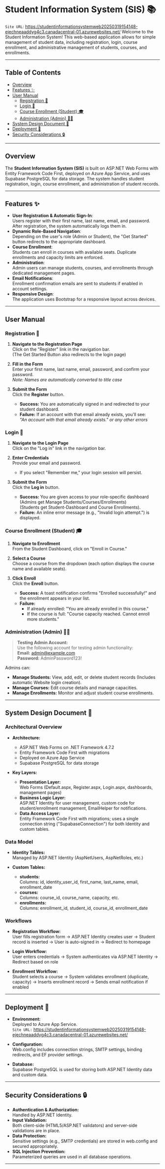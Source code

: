 # Student Information System (SIS) 📚

`Site URL`: https://studentinformationsystemweb20250319154148-ejechneaaddyg4c3.canadacentral-01.azurewebsites.net/
Welcome to the Student Information System! This web-based application allows for simple management of student data, including registration, login, course enrollment, and administrative management of students, courses, and enrollments.

---

## Table of Contents

- [Overview](#overview)
- [Features ✨](#features-)
- [User Manual](#user-manual)
  - [Registration 📝](#registration-📝)
  - [Login 🔐](#login-🔐)
  - [Course Enrollment (Student) 🎓](#course-enrollment-student-🎓)
  - [Administration (Admin) 👨‍💼](#administration-admin-👨💼)
- [System Design Document 🧠](#system-design-document-🧠)
- [Deployment 🚀](#deployment-🚀)
- [Security Considerations 🔒](#security-considerations-🔒)

---

## Overview

The **Student Information System (SIS)** is built on ASP.NET Web Forms with Entity Framework Code First, deployed on Azure App Service, and uses Supabase PostgreSQL for data storage. The system handles student registration, login, course enrollment, and administration of student records.

---

## Features ✨

- **User Registration & Automatic Sign-In**:  
  Users register with their first name, last name, email, and password. After registration, the system automatically logs them in.
- **Dynamic Role-Based Navigation**:  
  Depending on the user's role (Admin or Student), the "Get Started" button redirects to the appropriate dashboard.
- **Course Enrollment**:  
  Students can enroll in courses with available seats. Duplicate enrollments and capacity limits are enforced.
- **Administration**:  
  Admin users can manage students, courses, and enrollments through dedicated management pages.
- **Email Notifications**:  
  Enrollment confirmation emails are sent to students if enabled in account settings.
- **Responsive Design**:  
  The application uses Bootstrap for a responsive layout across devices.

---

## User Manual

### Registration 📝

1. **Navigate to the Registration Page**  
   Click on the "Register" link in the navigation bar.<br />
   (The Get Started Button also redirects to the login page)
   
3. **Fill in the Form**  
   Enter your first name, last name, email, password, and confirm your password.  
   *Note: Names are automatically converted to title case*
   
4. **Submit the Form**  
   Click the **Register** button.  
   - **Success:** You are automatically signed in and redirected to your student dashboard.  
   - **Failure:** If an account with that email already exists, you'll see:  
     *"An account with that email already exists." or any other errors*


### Login 🔐

1. **Navigate to the Login Page**  
   Click on the "Log in" link in the navigation bar.
   
2. **Enter Credentials**  
   Provide your email and password.  
   - If you select "Remember me," your login session will persist.
   
3. **Submit the Form**  
   Click the **Log in** button.  
   - **Success:** You are given access to your role-specific dashboard (Admins get Manage Students/Courses/Enrollments)<br />
(Students get Student-Dashboard and Course Enrollments).  
   - **Failure:** An inline error message (e.g., "Invalid login attempt.") is displayed.


### Course Enrollment (Student) 🎓

1. **Navigate to Enrollment**  
   From the Student Dashboard, click on "Enroll in Course."
   
2. **Select a Course**  
   Choose a course from the dropdown (each option displays the course name and available seats).
   
3. **Click Enroll**  
   Click the **Enroll** button.  
   - **Success:** A toast notification confirms "Enrolled successfully!" and the enrollment appears in your list.
   - **Failure:**  
     - If already enrolled: "You are already enrolled in this course."  
     - If the course is full: "Course capacity reached. Cannot enroll more students."

### Administration (Admin) 👨‍💼

> **Testing Admin Account:**  
> Use the following account for testing admin functionality:  
> **Email:** admin@example.com  
> **Password:** AdminPassword123!

Admins can:
- **Manage Students:** View, add, edit, or delete student records (Includes automatic Website login creation).
- **Manage Courses:** Edit course details and manage capacities.
- **Manage Enrollments:** Monitor and adjust student course enrollments.

---

## System Design Document 🧠

### Architectural Overview

- **Architecture:**  
  - ASP.NET Web Forms on .NET Framework 4.7.2  
  - Entity Framework Code First with migrations  
  - Deployed on Azure App Service  
  - Supabase PostgreSQL for data storage

- **Key Layers:**
  - **Presentation Layer:**  
    Web Forms (Default.aspx, Register.aspx, Login.aspx, dashboards, management pages)
  - **Business Logic Layer:**  
    ASP.NET Identity for user management, custom code for student/enrollment management, EmailHelper for notifications.
  - **Data Access Layer:**  
    Entity Framework Code First with migrations; uses a single connection string ("SupabaseConnection") for both Identity and custom tables.

### Data Model

- **Identity Tables:**  
  Managed by ASP.NET Identity (AspNetUsers, AspNetRoles, etc.)
  
- **Custom Tables:**
  - **students:**  
    Columns: id, identity_user_id, first_name, last_name, email, enrollment_date
  - **courses:**  
    Columns: course_id, course_name, capacity, etc.
  - **enrollments:**  
    Columns: enrollment_id, student_id, course_id, enrollment_date

### Workflows

- **Registration Workflow:**  
  User fills registration form → ASP.NET Identity creates user → Student record is inserted → User is auto-signed in → Redirect to homepage

- **Login Workflow:**  
  User enters credentials → System authenticates via ASP.NET Identity → Redirect based on role

- **Enrollment Workflow:**  
  Student selects a course → System validates enrollment (duplicate, capacity) → Inserts enrollment record → Sends email notification if enabled

---

## Deployment 🚀

- **Environment:**  
  Deployed to Azure App Service. <br />
`Site URL:` https://studentinformationsystemweb20250319154148-ejechneaaddyg4c3.canadacentral-01.azurewebsites.net/
  
- **Configuration:**  
  Web.config includes connection strings, SMTP settings, binding redirects, and EF provider settings.
  
- **Database:**  
  Supabase PostgreSQL is used for storing both ASP.NET Identity data and custom data.

---

## Security Considerations 🔒

- **Authentication & Authorization:**  
  Handled by ASP.NET Identity.
- **Input Validation:**  
  Both client-side (HTML5/ASP.NET validators) and server-side validations are in place.
- **Data Protection:**  
  Sensitive settings (e.g., SMTP credentials) are stored in web.config and secured appropriately.
- **SQL Injection Prevention:**  
  Parameterized queries are used in all database operations.

---
